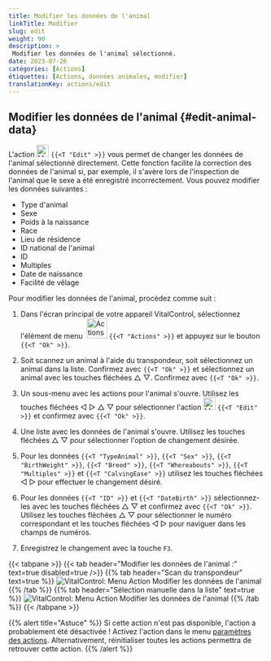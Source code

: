 ```yaml
---
title: Modifier les données de l'animal
linkTitle: Modifier
slug: edit
weight: 90
description: >
 Modifier les données de l'animal sélectionné.
date: 2023-07-26
catégories: [Actions]
étiquettes: [Actions, données animales, modifier]
translationKey: actions/edit
---
```


## Modifier les données de l'animal {#edit-animal-data}

L'action <img src="/icons/actions/edit.svg" width="24" align="bottom" alt="Modifier" /> `{{<T "Edit" >}}` vous permet de changer les données de l'animal sélectionné directement. Cette fonction facilite la correction des données de l'animal si, par exemple, il s'avère lors de l'inspection de l'animal que le sexe a été enregistré incorrectement. Vous pouvez modifier les données suivantes :

- Type d'animal
- Sexe
- Poids à la naissance
- Race
- Lieu de résidence
- ID national de l'animal
- ID
- Multiples
- Date de naissance
- Facilité de vêlage

Pour modifier les données de l'animal, procédez comme suit :

1. Dans l'écran principal de votre appareil VitalControl, sélectionnez l'élément de menu &nbsp;<img src="/icons/actions.svg" width="40" align="bottom" alt="Actions" /> `{{<T "Actions" >}}` et appuyez sur le bouton `{{<T "Ok" >}}`.

2. Soit scannez un animal à l'aide du transpondeur, soit sélectionnez un animal dans la liste. Confirmez avec `{{<T "Ok" >}}` et sélectionnez un animal avec les touches fléchées △ ▽. Confirmez avec `{{<T "Ok" >}}`.

3. Un sous-menu avec les actions pour l'animal s'ouvre. Utilisez les touches fléchées ◁ ▷ △ ▽ pour sélectionner l'action <img src="/icons/actions/edit.svg" width="24" align="bottom" alt="Modifier" /> `{{<T "Edit" >}}` et confirmez avec `{{<T "Ok" >}}`.

4. Une liste avec les données de l'animal s'ouvre. Utilisez les touches fléchées △ ▽ pour sélectionner l'option de changement désirée.

5. Pour les données `{{<T "TypeAnimal" >}}`, `{{<T "Sex" >}}`, `{{<T "BirthWeight" >}}`, `{{<T "Breed" >}}`, `{{<T "Whereabouts" >}}`, `{{<T "Multiples" >}}` et `{{<T "CalvingEase" >}}` utilisez les touches fléchées ◁ ▷ pour effectuer le changement désiré.

6. Pour les données `{{<T "ID" >}}` et `{{<T "DateBirth" >}}` sélectionnez-les avec les touches fléchées △ ▽ et confirmez avec `{{<T "Ok" >}}`. Utilisez les touches fléchées △ ▽ pour sélectionner le numéro correspondant et les touches fléchées ◁ ▷ pour naviguer dans les champs de numéros.

7. Enregistrez le changement avec la touche `F3`.

{{< tabpane >}}
{{< tab header="Modifier les données de l'animal :" text=true disabled=true />}}
{{% tab header="Scan du transpondeur" text=true %}}
![VitalControl: Menu Action Modifier les données de l'animal](../images/edit-scan.png "Modifier les données de l'animal")
{{% /tab %}}
{{% tab header="Sélection manuelle dans la liste" text=true %}}
![VitalControl: Menu Action Modifier les données de l'animal](../images/edit.png "Modifier les données de l'animal")
{{% /tab %}}
{{< /tabpane >}}

{{% alert title="Astuce" %}}
Si cette action n'est pas disponible, l'action a probablement été désactivée ! Activez l'action dans le menu [paramètres des actions](../setting/). Alternativement, réinitialiser toutes les actions permettra de retrouver cette action.
{{% /alert %}}
